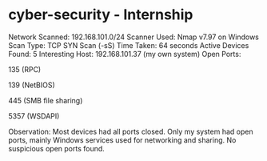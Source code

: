 # cyber-security - Internship

Network Scanned: 192.168.101.0/24
Scanner Used: Nmap v7.97 on Windows
Scan Type: TCP SYN Scan (-sS)
Time Taken: 64 seconds
Active Devices Found: 5
Interesting Host: 192.168.101.37 (my own system)
Open Ports:

135 (RPC)

139 (NetBIOS)

445 (SMB file sharing)

5357 (WSDAPI)


Observation:
Most devices had all ports closed. Only my system had open ports, mainly Windows services used for networking and sharing. No suspicious open ports found.
